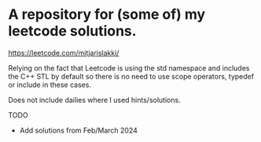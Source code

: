 # A repository for (some of) my leetcode solutions.

https://leetcode.com/mitjarislakki/ 

Relying on the fact that Leetcode is using the std namespace and includes the C++ STL by default so there is no need to use scope operators, typedef or include in these cases.

Does not include dailies where I used hints/solutions.

TODO
- Add solutions from Feb/March 2024